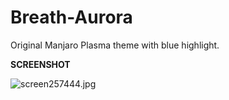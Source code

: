 # Breath-Aurora
Original Manjaro Plasma theme with blue highlight.

<b>SCREENSHOT</b>

<img src="https://www.cjoint.com/doc/19_11/IKDjyfPJGsR_screen257444.jpg" alt="screen257444.jpg" border="0" />
